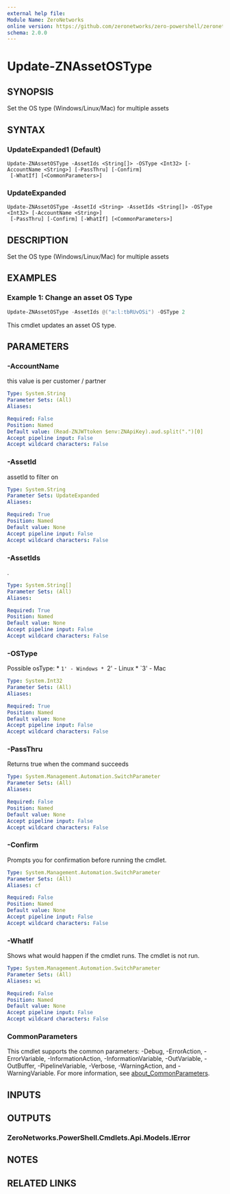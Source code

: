```yaml
---
external help file:
Module Name: ZeroNetworks
online version: https://github.com/zeronetworks/zero-powershell/zeronetworks/update-znassetostype
schema: 2.0.0
---
```


# Update-ZNAssetOSType

## SYNOPSIS
Set the OS type (Windows/Linux/Mac) for multiple assets

## SYNTAX

### UpdateExpanded1 (Default)
```
Update-ZNAssetOSType -AssetIds <String[]> -OSType <Int32> [-AccountName <String>] [-PassThru] [-Confirm]
 [-WhatIf] [<CommonParameters>]
```

### UpdateExpanded
```
Update-ZNAssetOSType -AssetId <String> -AssetIds <String[]> -OSType <Int32> [-AccountName <String>]
 [-PassThru] [-Confirm] [-WhatIf] [<CommonParameters>]
```

## DESCRIPTION
Set the OS type (Windows/Linux/Mac) for multiple assets

## EXAMPLES

### Example 1: Change an asset OS Type
```powershell
Update-ZNAssetOSType -AssetIds @("a:l:tbRUvOSi") -OSType 2
```

This cmdlet updates an asset OS type.

## PARAMETERS

### -AccountName
this value is per customer / partner

```yaml
Type: System.String
Parameter Sets: (All)
Aliases:

Required: False
Position: Named
Default value: (Read-ZNJWTtoken $env:ZNApiKey).aud.split(".")[0]
Accept pipeline input: False
Accept wildcard characters: False
```

### -AssetId
assetId to filter on

```yaml
Type: System.String
Parameter Sets: UpdateExpanded
Aliases:

Required: True
Position: Named
Default value: None
Accept pipeline input: False
Accept wildcard characters: False
```

### -AssetIds
.

```yaml
Type: System.String[]
Parameter Sets: (All)
Aliases:

Required: True
Position: Named
Default value: None
Accept pipeline input: False
Accept wildcard characters: False
```

### -OSType
Possible osType: * `1' - Windows * `2' - Linux * `3' - Mac

```yaml
Type: System.Int32
Parameter Sets: (All)
Aliases:

Required: True
Position: Named
Default value: None
Accept pipeline input: False
Accept wildcard characters: False
```

### -PassThru
Returns true when the command succeeds

```yaml
Type: System.Management.Automation.SwitchParameter
Parameter Sets: (All)
Aliases:

Required: False
Position: Named
Default value: None
Accept pipeline input: False
Accept wildcard characters: False
```

### -Confirm
Prompts you for confirmation before running the cmdlet.

```yaml
Type: System.Management.Automation.SwitchParameter
Parameter Sets: (All)
Aliases: cf

Required: False
Position: Named
Default value: None
Accept pipeline input: False
Accept wildcard characters: False
```

### -WhatIf
Shows what would happen if the cmdlet runs.
The cmdlet is not run.

```yaml
Type: System.Management.Automation.SwitchParameter
Parameter Sets: (All)
Aliases: wi

Required: False
Position: Named
Default value: None
Accept pipeline input: False
Accept wildcard characters: False
```

### CommonParameters
This cmdlet supports the common parameters: -Debug, -ErrorAction, -ErrorVariable, -InformationAction, -InformationVariable, -OutVariable, -OutBuffer, -PipelineVariable, -Verbose, -WarningAction, and -WarningVariable. For more information, see [about_CommonParameters](http://go.microsoft.com/fwlink/?LinkID=113216).

## INPUTS

## OUTPUTS

### ZeroNetworks.PowerShell.Cmdlets.Api.Models.IError

## NOTES

## RELATED LINKS

